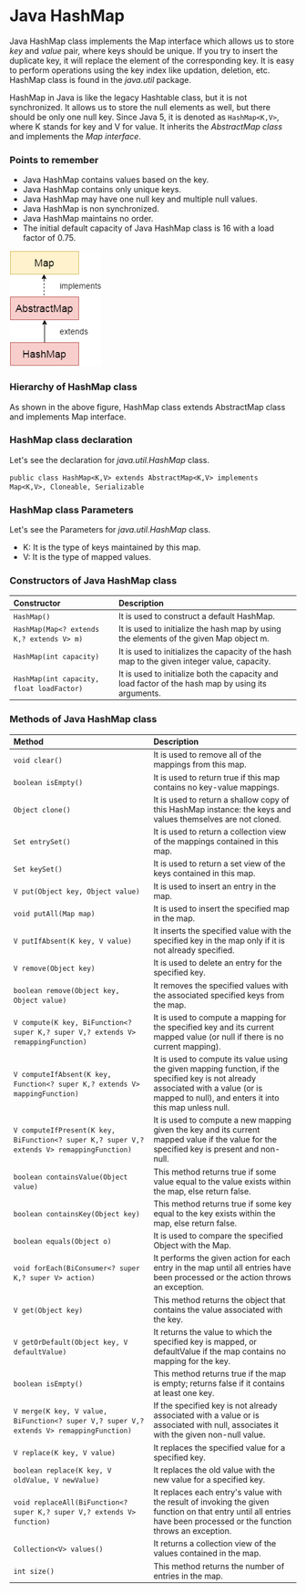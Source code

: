 # Java HashMap

Java HashMap class implements the Map interface which allows us to store *key* and *value* pair, where keys should be unique. If you try to insert the duplicate key, it will replace the element of the corresponding key. It is easy to perform operations using the key index like updation, deletion, etc. HashMap class is found in the *java.util* package.

HashMap in Java is like the legacy Hashtable class, but it is not synchronized. It allows us to store the null elements as well, but there should be only one null key. Since Java 5, it is denoted as ```HashMap<K,V>```, where K stands for key and V for value. It inherits the *AbstractMap class* and implements the *Map interface*.

### Points to remember
- Java HashMap contains values based on the key.
- Java HashMap contains only unique keys.
- Java HashMap may have one null key and multiple null values.
- Java HashMap is non synchronized.
- Java HashMap maintains no order.
- The initial default capacity of Java HashMap class is 16 with a load factor of 0.75.

![Alt text](/app/src/main/resources/images/map/hashmap/hashmap.png "Java HashMap")

### Hierarchy of HashMap class

As shown in the above figure, HashMap class extends AbstractMap class and implements Map interface.

### HashMap class declaration
Let's see the declaration for *java.util.HashMap* class.
```
public class HashMap<K,V> extends AbstractMap<K,V> implements Map<K,V>, Cloneable, Serializable  
```

### HashMap class Parameters
Let's see the Parameters for *java.util.HashMap* class.

- K: It is the type of keys maintained by this map.
- V: It is the type of mapped values.

### Constructors of Java HashMap class

| Constructor| Description |
| :----- | :---------- |
|`HashMap()`|It is used to construct a default HashMap.|
|`HashMap(Map<? extends K,? extends V> m)`|It is used to initialize the hash map by using the elements of the given Map object m.|
|`HashMap(int capacity)`|It is used to initializes the capacity of the hash map to the given integer value, capacity.|
|`HashMap(int capacity, float loadFactor)`|It is used to initialize both the capacity and load factor of the hash map by using its arguments.|

### Methods of Java HashMap class
| Method | Description |
| :----- | :---------- |
|`void clear()`|It is used to remove all of the mappings from this map.|
|`boolean isEmpty()`|It is used to return true if this map contains no key-value mappings.|
|`Object clone()`|It is used to return a shallow copy of this HashMap instance: the keys and values themselves are not cloned.|
|`Set entrySet()`|It is used to return a collection view of the mappings contained in this map.|
|`Set keySet()`|It is used to return a set view of the keys contained in this map.|
|`V put(Object key, Object value)`|It is used to insert an entry in the map.|
|`void putAll(Map map)`|It is used to insert the specified map in the map.|
|`V putIfAbsent(K key, V value)`|It inserts the specified value with the specified key in the map only if it is not already specified.|
|`V remove(Object key)`|It is used to delete an entry for the specified key.|
|`boolean remove(Object key, Object value)`|It removes the specified values with the associated specified keys from the map.|
|`V compute(K key, BiFunction<? super K,? super V,? extends V> remappingFunction)`|It is used to compute a mapping for the specified key and its current mapped value (or null if there is no current mapping).|
|`V computeIfAbsent(K key, Function<? super K,? extends V> mappingFunction)`|It is used to compute its value using the given mapping function, if the specified key is not already associated with a value (or is mapped to null), and enters it into this map unless null.|
|`V computeIfPresent(K key, BiFunction<? super K,? super V,? extends V> remappingFunction)`|It is used to compute a new mapping given the key and its current mapped value if the value for the specified key is present and non-null.|
|`boolean containsValue(Object value)`|This method returns true if some value equal to the value exists within the map, else return false.|
|`boolean containsKey(Object key)`|This method returns true if some key equal to the key exists within the map, else return false.|
|`boolean equals(Object o)`|It is used to compare the specified Object with the Map.|
|`void forEach(BiConsumer<? super K,? super V> action)`|It performs the given action for each entry in the map until all entries have been processed or the action throws an exception.|
|`V get(Object key)`|This method returns the object that contains the value associated with the key.|
|`V getOrDefault(Object key, V defaultValue)`|It returns the value to which the specified key is mapped, or defaultValue if the map contains no mapping for the key.|
|`boolean isEmpty()`|This method returns true if the map is empty; returns false if it contains at least one key.|
|`V merge(K key, V value, BiFunction<? super V,? super V,? extends V> remappingFunction)`|If the specified key is not already associated with a value or is associated with null, associates it with the given non-null value.|
|`V replace(K key, V value)`|It replaces the specified value for a specified key.|
|`boolean replace(K key, V oldValue, V newValue)`|It replaces the old value with the new value for a specified key.|
|`void replaceAll(BiFunction<? super K,? super V,? extends V> function)`|It replaces each entry's value with the result of invoking the given function on that entry until all entries have been processed or the function throws an exception.|
|`Collection<V> values()`|It returns a collection view of the values contained in the map.|
|`int size()`|This method returns the number of entries in the map.|